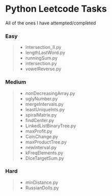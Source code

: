 # Python Leetcode Tasks

All of the ones I have attempted/completed

### Easy
> * intersection_II.py
> * lengthLastWord.py
> * runningSum.py
> * intersection.py
> * vowelReverse.py
### Medium
> * nonDecreasingArray.py
> * uglyNumber.py
> * mergeIntervals.py
> * leastUniqueInts.py
> * spiralMatrix.py
> * findCenter.py
> * LinkedListBinaryTree.py
> * maxProfit.py
> * CoinChange.py
> * maxProductTree.py
> * newInterval.py
> * kFreqElements.py
> * DiceTargetSum.py
### Hard
> * minDistance.py
> * RussianDolls.py
